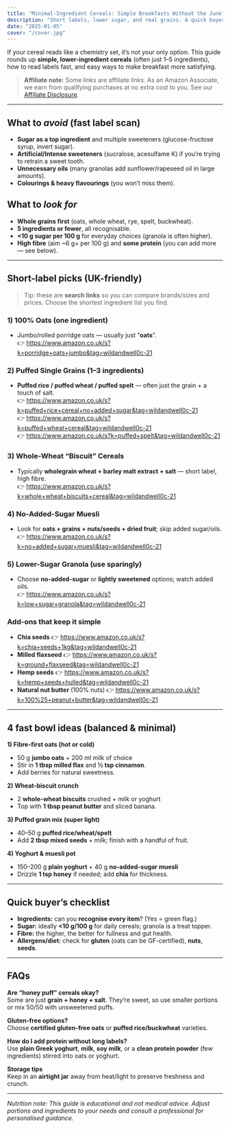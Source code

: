 ```yaml
---
title: "Minimal-Ingredient Cereals: Simple Breakfasts Without the Junk"
description: "Short labels, lower sugar, and real grains. A quick buyer’s guide plus easy bowl ideas."
date: "2025-01-05"
cover: "/cover.jpg"
---
```


If your cereal reads like a chemistry set, it’s not your only option. This guide rounds up **simple, lower-ingredient cereals** (often just 1–5 ingredients), how to read labels fast, and easy ways to make breakfast more satisfying.

> **Affiliate note:** Some links are affiliate links. As an Amazon Associate, we earn from qualifying purchases at no extra cost to you. See our [Affiliate Disclosure](/disclosure).

---

## What to *avoid* (fast label scan)
- **Sugar as a top ingredient** and multiple sweeteners (glucose-fructose syrup, invert sugar).
- **Artificial/Intense sweeteners** (sucralose, acesulfame K) if you’re trying to retrain a sweet tooth.
- **Unnecessary oils** (many granolas add sunflower/rapeseed oil in large amounts).
- **Colourings & heavy flavourings** (you won’t miss them).

## What to *look for*
- **Whole grains first** (oats, whole wheat, rye, spelt, buckwheat).
- **5 ingredients or fewer**, all recognisable.
- **<10 g sugar per 100 g** for everyday choices (granola is often higher).
- **High fibre** (aim ~6 g+ per 100 g) and **some protein** (you can add more — see below).

---

## Short-label picks (UK-friendly)

> Tip: these are **search links** so you can compare brands/sizes and prices. Choose the shortest ingredient list you find.

### 1) 100% Oats (one ingredient)
- Jumbo/rolled porridge oats — usually just “**oats**”.  
  👉 <https://www.amazon.co.uk/s?k=porridge+oats+jumbo&tag=wildandwell0c-21>

### 2) Puffed Single Grains (1–3 ingredients)
- **Puffed rice / puffed wheat / puffed spelt** — often just the grain + a touch of salt.  
  👉 <https://www.amazon.co.uk/s?k=puffed+rice+cereal+no+added+sugar&tag=wildandwell0c-21>  
  👉 <https://www.amazon.co.uk/s?k=puffed+wheat+cereal&tag=wildandwell0c-21>  
  👉 <https://www.amazon.co.uk/s?k=puffed+spelt&tag=wildandwell0c-21>

### 3) Whole-Wheat “Biscuit” Cereals
- Typically **wholegrain wheat + barley malt extract + salt** — short label, high fibre.  
  👉 <https://www.amazon.co.uk/s?k=whole+wheat+biscuits+cereal&tag=wildandwell0c-21>

### 4) No-Added-Sugar Muesli
- Look for **oats + grains + nuts/seeds + dried fruit**; skip added sugar/oils.  
  👉 <https://www.amazon.co.uk/s?k=no+added+sugar+muesli&tag=wildandwell0c-21>

### 5) Lower-Sugar Granola (use sparingly)
- Choose **no-added-sugar** or **lightly sweetened** options; watch added oils.  
  👉 <https://www.amazon.co.uk/s?k=low+sugar+granola&tag=wildandwell0c-21>

### Add-ons that keep it simple
- **Chia seeds** 👉 <https://www.amazon.co.uk/s?k=chia+seeds+1kg&tag=wildandwell0c-21>  
- **Milled flaxseed** 👉 <https://www.amazon.co.uk/s?k=ground+flaxseed&tag=wildandwell0c-21>  
- **Hemp seeds** 👉 <https://www.amazon.co.uk/s?k=hemp+seeds+hulled&tag=wildandwell0c-21>  
- **Natural nut butter** (100% nuts) 👉 <https://www.amazon.co.uk/s?k=100%25+peanut+butter&tag=wildandwell0c-21>

---

## 4 fast bowl ideas (balanced & minimal)

**1) Fibre-first oats (hot or cold)**
- 50 g **jumbo oats** + 200 ml milk of choice  
- Stir in **1 tbsp milled flax** and **½ tsp cinnamon**.  
- Add berries for natural sweetness.

**2) Wheat-biscuit crunch**
- 2 **whole-wheat biscuits** crushed + milk or yoghurt  
- Top with **1 tbsp peanut butter** and sliced banana.

**3) Puffed grain mix (super light)**
- 40–50 g **puffed rice/wheat/spelt**  
- Add **2 tbsp mixed seeds** + milk; finish with a handful of fruit.

**4) Yoghurt & muesli pot**
- 150–200 g **plain yoghurt** + 40 g **no-added-sugar muesli**  
- Drizzle **1 tsp honey** if needed; add **chia** for thickness.

---

## Quick buyer’s checklist
- **Ingredients:** can you **recognise every item**? (Yes = green flag.)
- **Sugar:** ideally **<10 g/100 g** for daily cereals; granola is a treat topper.
- **Fibre:** the higher, the better for fullness and gut health.
- **Allergens/diet:** check for **gluten** (oats can be GF-certified), **nuts**, **seeds**.

---

## FAQs

**Are “honey puff” cereals okay?**  
Some are just **grain + honey + salt**. They’re sweet, so use smaller portions or mix 50/50 with unsweetened puffs.

**Gluten-free options?**  
Choose **certified gluten-free oats** or **puffed rice/buckwheat** varieties.

**How do I add protein without long labels?**  
Use **plain Greek yoghurt**, **milk**, **soy milk**, or a **clean protein powder** (few ingredients) stirred into oats or yoghurt.

**Storage tips**  
Keep in an **airtight jar** away from heat/light to preserve freshness and crunch.

---

*Nutrition note: This guide is educational and not medical advice. Adjust portions and ingredients to your needs and consult a professional for personalised guidance.*
